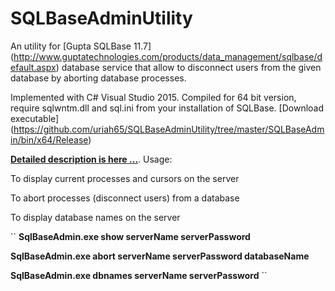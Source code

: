 # SQLBaseAdminUtility

An utility for [Gupta SQLBase 11.7] (http://www.guptatechnologies.com/products/data_management/sqlbase/default.aspx) database service that allow to disconnect users from the given database by aborting database processes.

Implemented with C# Visual Studio 2015. Compiled for 64 bit version, require sqlwntm.dll  and sql.ini from your installation of SQLBase. [Download executable] (https://github.com/uriah65/SQLBaseAdminUtility/tree/master/SQLBaseAdmin/bin/x64/Release)

**[Detailed description is here ...](https://victorscode.wordpress.com/2015/03/29/sqlbase-11-and-c-admin-utility/)**. Usage:



To display current processes and cursors on the server

To abort processes (disconnect users) from a database

To display database names on the server

``
 **SqlBaseAdmin.exe  show    serverName  serverPassword**

 **SqlBaseAdmin.exe  abort   serverName  serverPassword    databaseName** 

 **SqlBaseAdmin.exe  dbnames serverName  serverPassword**
``